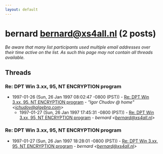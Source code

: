 ```yaml
---
layout: default
---
```


# bernard <bernard@xs4all.nl> (2 posts)

_Be aware that many list participants used multiple email addresses over their time active on the list. As such this page may not contain all threads available._

## Threads

### Re: DPT   Win 3.xx,  95,  NT   ENCRYPTION program
+ 1997-01-26 (Sun, 26 Jan 1997 08:02:47 -0800 (PST)) - [Re: DPT   Win 3.xx,  95,  NT   ENCRYPTION program](/archive/1997/01/7c3aa9d85ed760e1f32da4d53fe052083ff5a2ae25b231459a0e16b7974ade4d) - _"Igor Chudov @ home" \<ichudov@algebra.com\>_
  + 1997-01-27 (Sun, 26 Jan 1997 17:45:31 -0800 (PST)) - [Re: DPT   Win 3.xx,  95,  NT   ENCRYPTION program](/archive/1997/01/005c30b1cb73d13a60ae9609966d072dfbd8a9a3f7df4518e92072bf2b1b37ac) - _bernard \<bernard@xs4all.nl\>_

### Re: DPT Win 3.xx, 95, NT ENCRYPTION program
+ 1997-01-27 (Sun, 26 Jan 1997 18:28:01 -0800 (PST)) - [Re: DPT Win 3.xx, 95, NT ENCRYPTION program](/archive/1997/01/a3ea8413b046c96f726c10eccd24688c531a1e38b173783ff21652858a7d09b5) - _bernard \<bernard@xs4all.nl\>_

